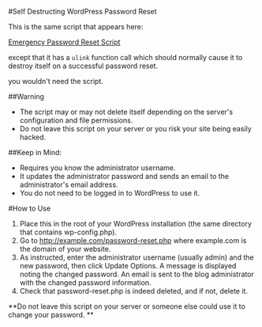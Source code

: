 
#Self Destructing WordPress Password Reset



This is the same script that appears here:

[Emergency Password Reset Script](https://codex.wordpress.org/User:MichaelH/Orphaned_Plugins_needing_Adoption/Emergency)

except that it has a `ulink` function call which should normally cause it to destroy itself on a successful password reset.


you wouldn't need the script.

##Warning

* The script may or may not delete itself depending on the server's configuration and file permissions.
* Do not leave this script on your server or you risk your site being easily hacked.


##Keep in Mind:
* Requires you know the administrator username.
* It updates the administrator password and sends an email to the administrator's email address.
* You do not need to be logged in to WordPress to use it. 


#How to Use



1. Place this in the root of your WordPress installation (the same directory that contains wp-config.php). 
2. Go to http://example.com/password-reset.php where example.com is the domain of your website.
3. As instructed, enter the administrator username (usually admin) and the new password, then click Update Options. A message is displayed noting the changed password. An email is sent to the blog administrator with the changed password information.
4. Check that password-reset.php is indeed deleted, and if not, delete it.

**Do not leave this script on your server or someone else could use it to change your password.
**
